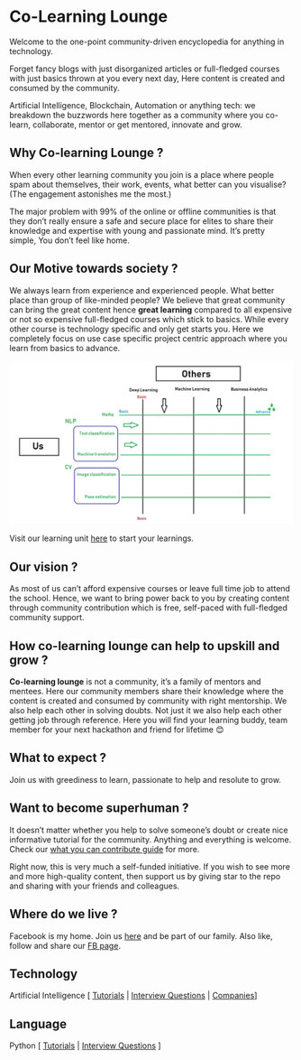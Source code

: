 # Co-Learning Lounge

Welcome to the one-point community-driven encyclopedia for anything in technology.

Forget fancy blogs with just disorganized articles or full-fledged courses with just basics thrown at you every next day, Here content is created and consumed by the community.

Artificial Intelligence, Blockchain, Automation or anything tech: we breakdown the buzzwords here together as a community where you co-learn, collaborate, mentor or get mentored, innovate and grow.

## Why Co-learning Lounge ?

When every other learning community you join is a place where people spam about themselves, their work, events, what better can you visualise? (The engagement astonishes me the most.)

The major problem with 99% of the online or offline communities is that they don’t really ensure a safe and secure place for elites to share their knowledge and expertise with young and passionate mind. It’s pretty simple, You don’t feel like home.

## Our Motive towards society ?

We always learn from experience and experienced people. What better place than group of like-minded people? We believe that great community can bring the great content hence **great learning** compared to all expensive or not so expensive full-fledged courses which stick to basics. While every other course is technology specific and only get starts you. Here we completely focus on use case specific project centric approach where you learn from basics to advance.

![Others Vs Us](images/OthersVsUs.jpeg)

Visit our learning unit [here](https://www.facebook.com/groups/colearninglounge/learning_content/) to start your learnings.

## Our vision ?

As most of us can’t afford expensive courses or leave full time job to attend the school. Hence, we want to bring power back to you by creating content through community contribution which is free, self-paced with full-fledged community support.

## How co-learning lounge can help to upskill and grow ?

**Co-learning lounge** is not a community, it’s a family of mentors and mentees.
Here our community members share their knowledge where the content is created and consumed by community with right mentorship. We also help each other in solving doubts. Not just it we also help each other getting job through reference. Here you will find your learning buddy, team member for your next hackathon and friend for lifetime 😊

## What to expect ?

Join us with greediness to learn, passionate to help and resolute to grow.

## Want to become superhuman ?

It doesn’t matter whether you help to solve someone’s doubt or create nice informative tutorial for the community. Anything and everything is welcome.
Check our [what you can contribute guide](what_you_can_contribute.md) for more.

Right now, this is very much a self-funded initiative. If you wish to see more and more high-quality content, then support us by giving star to the repo and sharing with your friends and colleagues.

## Where do we live ?

Facebook is my home. Join us [here](https://www.facebook.com/groups/colearninglounge/) and be part of our family. Also like, follow and share our [FB page](https://www.facebook.com/Co-learning-lounge-2312708655617417).

## Technology

Artificial Intelligence [ [Tutorials](./Technology/Artificial%20Intelligence) | [Interview Questions](./Technology/Artificial%20Intelligence/interview_questions.md) | [Companies](./Technology/Artificial%20Intelligence/companies.md)]

## Language

Python [ [Tutorials](./Language/Python) | [Interview Questions](./Language/Python/interview_questions.md) ]
